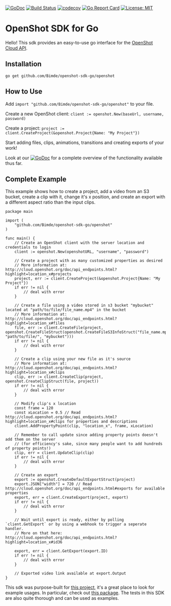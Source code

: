 [![GoDoc](https://godoc.org/github.com/Bimde/openshot-sdk-go?status.svg)](https://godoc.org/github.com/Bimde/openshot-sdk-go)
[![Build Status](https://travis-ci.com/Bimde/openshot-sdk-go.svg?branch=master)](https://travis-ci.com/Bimde/openshot-sdk-go)
[![codecov](https://codecov.io/gh/Bimde/openshot-sdk-go/branch/master/graph/badge.svg)](https://codecov.io/gh/Bimde/openshot-sdk-go)
[![Go Report Card](https://goreportcard.com/badge/github.com/Bimde/openshot-sdk-go)](https://goreportcard.com/report/github.com/Bimde/openshot-sdk-go)
[![License: MIT](https://img.shields.io/badge/License-MIT-yellow.svg)](https://github.com/Bimde/openshot-sdk-go/blob/master/LICENSE)

# OpenShot SDK for Go
Hello! This sdk provides an easy-to-use go interface for the [OpenShot Cloud API](http://cloud.openshot.org/doc/index.html).

## Installation

```
go get github.com/Bimde/openshot-sdk-go/openshot
```

## How to Use
Add `import "github.com/Bimde/openshot-sdk-go/openshot"` to your file.

Create a new OpenShot client: `client := openshot.New(baseUrl, username, password)`

Create a project: `project := client.CreateProject(&openshot.Project{Name: "My Project"})`

Start adding files, clips, animations, transitions and creating exports of your work!

Look at our [![GoDoc](https://godoc.org/github.com/Bimde/openshot-sdk-go?status.svg)](https://godoc.org/github.com/Bimde/openshot-sdk-go) for a complete overview of the functionality available thus far.

## Complete Example
This example shows how to create a project, add a video from an S3 bucket, create a clip with it, change it's x position, and create an export with a different aspect ratio than the input clips.

```
package main

import (
	"github.com/Bimde/openshot-sdk-go/openshot"
)

func main() {
	// Create an OpenShot client with the server location and credentials to login
	client := openshot.New(openshotURL, "username", "password")

	// Create a project with as many customized properties as desired
	// More information at: http://cloud.openshot.org/doc/api_endpoints.html?highlight=location_x#projects
	project, err := client.CreateProject(&openshot.Project{Name: "My Project"})
	if err != nil {
		// deal with error
	}

	// Create a file using a video stored in s3 bucket "mybucket" located at "path/to/file/file_name.mp4" in the bucket
	// More information at: http://cloud.openshot.org/doc/api_endpoints.html?highlight=location_x#files
	file, err := client.CreateFile(project, openshot.CreateFileStruct(openshot.CreateFileS3InfoStruct("file_name.mp4", "path/to/file/", "mybucket")))
	if err != nil {
		// deal with error
	}

	// Create a clip using your new file as it's source
	// More information at: http://cloud.openshot.org/doc/api_endpoints.html?highlight=location_x#clips
	clip, err := client.CreateClip(project, openshot.CreateClipStruct(file, project))
	if err != nil {
		// deal with error
	}

	// Modify clip's x location
	const frame = 120
	const xLocation = 0.5 // Read http://cloud.openshot.org/doc/api_endpoints.html?highlight=location_x#clips for properties and descriptions
	client.AddPropertyPoint(clip, "location_x", frame, xLocation)

	// Remember to call update since adding property points doesn't add them on the server
	// (for efficiency's sake, since many people want to add hundreds of property points!)
	clip, err = client.UpdateClip(clip)
	if err != nil {
		// deal with error
	}

	// Create an export
	export := openshot.CreateDefaultExportStruct(project)
	export.JSON["width"] = 720 // Read http://cloud.openshot.org/doc/api_endpoints.html#exports for available properties
	export, err = client.CreateExport(project, export)
	if err != nil {
		// deal with error
	}

	// Wait until export is ready, either by polling `client.GetExport` or by using a webhook to trigger a seperate handler.
	// More on that here: http://cloud.openshot.org/doc/api_endpoints.html?highlight=location_x#id36

	export, err = client.GetExport(export.ID)
	if err != nil {
		// deal with error
	}

	// Exported video link available at export.Output
}
```

This sdk was purpose-built for [this project](https://github.com/Bimde/fancam-generator/), it's a great place to look for example usages. In particular, check out [this package](https://github.com/Bimde/fancam-generator/tree/master/trackingconverter). The tests in this SDK are also quite thorough and can be used as examples.
